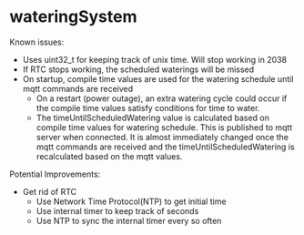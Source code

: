 # wateringSystem

Known issues:
- Uses uint32_t for keeping track of unix time.  Will stop working in 2038
- If RTC stops working, the scheduled waterings will be missed
- On startup, compile time values are used for the watering schedule until mqtt commands are received
   - On a restart (power outage), an extra watering cycle could occur if the compile time values satisfy conditions for time to water.
   - The timeUntilScheduledWatering value is calculated based on compile time values for watering schedule.  This is published to mqtt server when connected.
     It is almost immediately changed once the mqtt commands are received and the timeUntilScheduledWatering is recalculated based on the mqtt values.

Potential Improvements:
- Get rid of RTC
  - Use Network Time Protocol(NTP) to get initial time
  - Use internal timer to keep track of seconds
  - Use NTP to sync the internal timer every so often